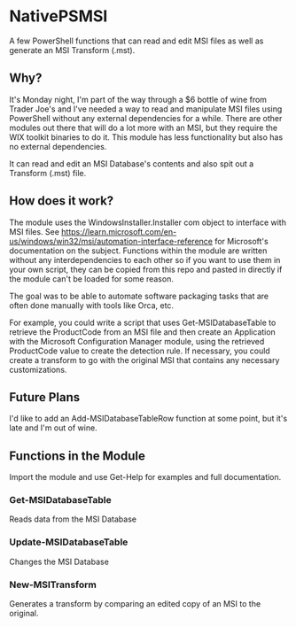 # NativePSMSI
A few PowerShell functions that can read and edit MSI files as well as generate an MSI Transform (.mst).

## Why?
It's Monday night, I'm part of the way through a $6 bottle of wine from Trader Joe's and I've needed a way to read and manipulate MSI files using PowerShell without any external dependencies for a while.
There are other modules out there that will do a lot more with an MSI, but they require the WIX toolkit binaries to do it. This module has less functionality but also has no external dependencies. 

It can read and edit an MSI Database's contents and also spit out a Transform (.mst) file.

## How does it work?
The module uses the WindowsInstaller.Installer com object to interface with MSI files. See https://learn.microsoft.com/en-us/windows/win32/msi/automation-interface-reference for Microsoft's documentation on the subject.
Functions within the module are written without any interdependencies to each other so if you want to use them in your own script, they can be copied from this repo and pasted in directly if the module can't be loaded for some reason.

The goal was to be able to automate software packaging tasks that are often done manually with tools like Orca, etc.

For example, you could write a script that uses Get-MSIDatabaseTable to retrieve the ProductCode from an MSI file and then create an Application with the Microsoft Configuration Manager module, using the retrieved ProductCode value to create the detection rule.
If necessary, you could create a transform to go with the original MSI that contains any necessary customizations.

## Future Plans
I'd like to add an Add-MSIDatabaseTableRow function at some point, but it's late and I'm out of wine. 

## Functions in the Module
Import the module and use Get-Help for examples and full documentation.

### Get-MSIDatabaseTable
Reads data from the MSI Database

### Update-MSIDatabaseTable
Changes the MSI Database

### New-MSITransform
Generates a transform by comparing an edited copy of an MSI to the original.
